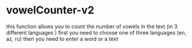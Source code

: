 # vowelCounter-v2
this function allows you to count the number of vowels in the text (in 3 different languages )
first you need to choose one of three languages (en, az, ru)
then you need to enter a word or a text
